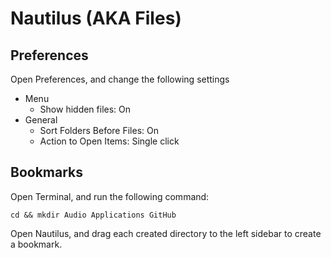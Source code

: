 # Nautilus (AKA Files)

## Preferences

Open Preferences, and change the following settings

- Menu
	- Show hidden files: On
- General
	- Sort Folders Before Files: On
	- Action to Open Items: Single click

## Bookmarks

Open Terminal, and run the following command:

```
cd && mkdir Audio Applications GitHub
```

Open Nautilus, and drag each created directory to the left sidebar to create a bookmark.
